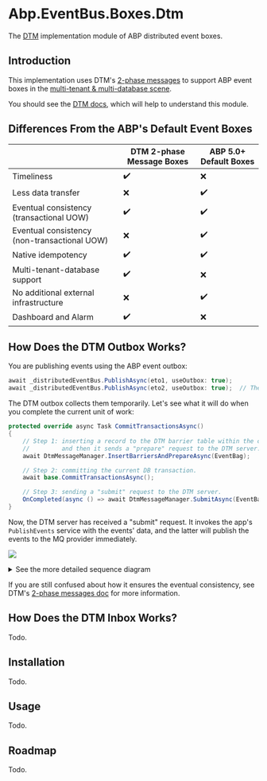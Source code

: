 # Abp.EventBus.Boxes.Dtm
The [DTM](https://github.com/dtm-labs/dtm) implementation module of ABP distributed event boxes.

## Introduction

This implementation uses DTM's [2-phase messages](https://en.dtm.pub/practice/msg.html) to support ABP event boxes in the [multi-tenant & multi-database scene](https://github.com/abpframework/abp/issues/10036).

You should see the [DTM docs](https://en.dtm.pub/guide/start.html), which will help to understand this module.

## Differences From the ABP's Default Event Boxes

|                                              	| DTM 2-phase Message Boxes 	| ABP 5.0+ Default Boxes 	|
|----------------------------------------------	|---------------------------	|------------------------	|
| Timeliness                                   	| :heavy_check_mark:        	| :x:                    	|
| Less data transfer                           	| :x:                       	| :heavy_check_mark:     	|
| Eventual consistency (transactional UOW)     	| :heavy_check_mark:        	| :heavy_check_mark:     	|
| Eventual consistency (non-transactional UOW) 	| :x:                       	| :heavy_check_mark:     	|
| Native idempotency                           	| :heavy_check_mark:        	| :heavy_check_mark:     	|
| Multi-tenant-database support                	| :heavy_check_mark:        	| :x:                    	|
| No additional external infrastructure        	| :x:                       	| :heavy_check_mark:     	|
| Dashboard and Alarm                          	| :heavy_check_mark:        	| :x:                    	|

## How Does the DTM Outbox Works?

You are publishing events using the ABP event outbox:
```csharp
await _distributedEventBus.PublishAsync(eto1, useOutbox: true);
await _distributedEventBus.PublishAsync(eto2, useOutbox: true);  // The useOutbox is true by default.
```
The DTM outbox collects them temporarily. Let's see what it will do when you complete the current unit of work:
```csharp
protected override async Task CommitTransactionsAsync()
{
    // Step 1: inserting a record to the DTM barrier table within the current DB transaction,
    //         and then it sends a "prepare" request to the DTM server.
    await DtmMessageManager.InsertBarriersAndPrepareAsync(EventBag);

    // Step 2: committing the current DB transaction.
    await base.CommitTransactionsAsync();

    // Step 3: sending a "submit" request to the DTM server.
    OnCompleted(async () => await DtmMessageManager.SubmitAsync(EventBag));
}
```
Now, the DTM server has received a "submit" request. It invokes the app's `PublishEvents` service with the events' data, and the latter will publish the events to the MQ provider immediately.

[![](https://mermaid.ink/img/pako:eNqFk89u2zAMxl-F0Dl5AWMIkKU7BEPQFllvvtAWnQjVH0-UuhZF372ypCxpkrY-2eSPnz8S5KvonSTRCKa_kWxPNwp3Hk1rIT1BBU1w82cDtzF07rlEMQZno-nIl-8HJj9fLJbj2MBKOyZAC4o5UsmnREofVRpYSgnrCXgYJQaSqUD-6Pwix7YhhVZ7tDvKQaAnsoEhOMDsxfDugzAG7JCpgbVNTkKlOvReHSxeWvhZ0rWGZOGORMW35J_INzkxehrR05EsyfmZ8gl6qXqY0yV03szKGaMChD1B8GgZ-6CcrYKV-i9X4GmSHPuezjRPzH0Cftk3xy7VfNf27e8ZrOGf0hoGZRXvs_Ximr-cQ9G_aj5h03Y1ZVugn7brivXqqGrexU5P_69744bsJG8OMePuw1pu7o8FE1aLlDEkVVpE_VLozf38TP8Tv6fTW-buQTpLV8yekhv0j4BcFJmHqMVMGPIGlUzX-TqVtyIZNNSKJr1KGjDq0IrWviU05kP6JVVwXjQDaqaZmA51-2J70QQf6QDVC6_U2zu02VHa)](https://mermaid-js.github.io/mermaid-live-editor/edit#pako:eNqFk89u2zAMxl-F0Dl5AWMIkKU7BEPQFllvvtAWnQjVH0-UuhZF372ypCxpkrY-2eSPnz8S5KvonSTRCKa_kWxPNwp3Hk1rIT1BBU1w82cDtzF07rlEMQZno-nIl-8HJj9fLJbj2MBKOyZAC4o5UsmnREofVRpYSgnrCXgYJQaSqUD-6Pwix7YhhVZ7tDvKQaAnsoEhOMDsxfDugzAG7JCpgbVNTkKlOvReHSxeWvhZ0rWGZOGORMW35J_INzkxehrR05EsyfmZ8gl6qXqY0yV03szKGaMChD1B8GgZ-6CcrYKV-i9X4GmSHPuezjRPzH0Cftk3xy7VfNf27e8ZrOGf0hoGZRXvs_Ximr-cQ9G_aj5h03Y1ZVugn7brivXqqGrexU5P_69744bsJG8OMePuw1pu7o8FE1aLlDEkVVpE_VLozf38TP8Tv6fTW-buQTpLV8yekhv0j4BcFJmHqMVMGPIGlUzX-TqVtyIZNNSKJr1KGjDq0IrWviU05kP6JVVwXjQDaqaZmA51-2J70QQf6QDVC6_U2zu02VHa)

<details>
<summary>See the more detailed sequence diagram</summary>

[![](https://mermaid.ink/img/pako:eNqFVMtu2zAQ_JUFTy1g-wOEwoFju62ABjk4QS6-rMW1TEQkVXKV1Ajy713qETt-IDpJ3OFwdmapN1V4TSpTkf425ApaGCwD2rUDedhwRbB4uIP7hjf-H4zhaYcMZgu8k8ItcEAXsWDjHRTeWsNMGrZoKtI3HQk27F1jNxS678dIYTydzuo6g3nlIwE6MDE21NWlIOXDoRnMtIY8AR5rjYkfnf6xCdN2bcWyNN-hK6ldBHohxxHYA7bSbSw74gPleDh_2WFRa9KfTkfGDUbKIHcil3uqDYZghj7Odd525X7PwHh0bAdfUXihkLWFOlCNgQ7Irjg-YT6C6qvNnINOm5m3CbXZHQXXE_aoD7r5R5w_Z_mf5WKU3A2-kmTFiOL5cITsSKFmcF9TwHYWugk4a-uzAU8oYrY-iLuVd6WMm6XJZHJhVyvoN-1HIM3B3jewo0A3kMMrOk5Zmws5wbdXw7u23YiW4Fe-AIzt91odu68gpPGPDFHm4fsXkzCwJ-UHlVdcHGYBYlMUdBzMiRmXgVe9y0UqTeAhXUdLkuVpqnKl-hRSbiI1sqkqadkXFKNx5QTuMDwnQ1KoKVE1UpaCRaPlh_CWBKyVsFoxKJNXTVtsKl6rtXsXaNNexqU27IPKtlhFGql02Vd7V6iMQ0MDqP-p9Kj3_09bed4)](https://mermaid-js.github.io/mermaid-live-editor/edit#pako:eNqFVMtu2zAQ_JUFTy1g-wOEwoFju62ABjk4QS6-rMW1TEQkVXKV1Ajy713qETt-IDpJ3OFwdmapN1V4TSpTkf425ApaGCwD2rUDedhwRbB4uIP7hjf-H4zhaYcMZgu8k8ItcEAXsWDjHRTeWsNMGrZoKtI3HQk27F1jNxS678dIYTydzuo6g3nlIwE6MDE21NWlIOXDoRnMtIY8AR5rjYkfnf6xCdN2bcWyNN-hK6ldBHohxxHYA7bSbSw74gPleDh_2WFRa9KfTkfGDUbKIHcil3uqDYZghj7Odd525X7PwHh0bAdfUXihkLWFOlCNgQ7Irjg-YT6C6qvNnINOm5m3CbXZHQXXE_aoD7r5R5w_Z_mf5WKU3A2-kmTFiOL5cITsSKFmcF9TwHYWugk4a-uzAU8oYrY-iLuVd6WMm6XJZHJhVyvoN-1HIM3B3jewo0A3kMMrOk5Zmws5wbdXw7u23YiW4Fe-AIzt91odu68gpPGPDFHm4fsXkzCwJ-UHlVdcHGYBYlMUdBzMiRmXgVe9y0UqTeAhXUdLkuVpqnKl-hRSbiI1sqkqadkXFKNx5QTuMDwnQ1KoKVE1UpaCRaPlh_CWBKyVsFoxKJNXTVtsKl6rtXsXaNNexqU27IPKtlhFGql02Vd7V6iMQ0MDqP-p9Kj3_09bed4)

[![](https://mermaid.ink/img/pako:eNqtVdtu2zAM_RXCTy2Q5H3G0CJtsi3Agq1Ii77khbaYRKgsebq0C4r--yhfZtdJiq5YnmLxcshzSOk5yY2gJE0c_Qqkc5pJ3Fos1hr456VXBLPbJfwIPjO_YQz3O_QgN-B3bLgCb1E7zL00GnJTFNJ7qbcgHThlni7rNBi80aHIyNbfd47s-OJiWpYpXCvjCFBziAtU29nA5g42hakQsIgOd6VAT4IDxOfMXlRnK89H1zvUW6oOgR5JewfeAFbFF25bJ-5Sjlv8ee2LQpB4hY4eM3SUwkJzub5JlaG1su3jsM6r2tzEtBl7sLX7iuwj2bQylJZKtNR51sbxIHPPVZxs5tBp2Mx1pVGlXk-6A_DXZd4jh2yMZQ6UYXW9LGgymRyJqqr4RvsRcAmwNwF2ZOkSFvCE2kdF5BE24exJ-l1VlMOC4OtiBuiq73XS5ygBG8fUeXCs2nkzXcr3ioijt0HnW43eVLTFj711KbrANuQvwa2u4EKeU0tyizGg7bTzQd7b3hqdSV21vvJUwqfzdq04z5fp4vt8BiJQZFKEUsmcRx-2UozAGqXYJ8P8oQd0StIFM0gTuI3bXBCDD0ei5lGqeqWYH-elUqyEyck53vEJLNE-RJ0icgdLiveZmzomxAf7Pkr2fxb037l9S_GauY_oENkeStH0fzJh1cnPkCnpdu3lZ5orOl5_LBhuaUjf8qYLiq5NoCwKEpJbV_suYnkzHuC8cwemdQfCaHoHG-1EVZmd2wTVzJRmlGSUFGQLlIKfq-doWCdcd8HXQsp_BW0wKL9O1vqFXUP1UMyF9MYm6QZ5KkdJfIhWe50nqbeBWqfmyWu8Xv4AnJ9LYA)](https://mermaid-js.github.io/mermaid-live-editor/edit#pako:eNqtVdtu2zAM_RXCTy2Q5H3G0CJtsi3Agq1Ii77khbaYRKgsebq0C4r--yhfZtdJiq5YnmLxcshzSOk5yY2gJE0c_Qqkc5pJ3Fos1hr456VXBLPbJfwIPjO_YQz3O_QgN-B3bLgCb1E7zL00GnJTFNJ7qbcgHThlni7rNBi80aHIyNbfd47s-OJiWpYpXCvjCFBziAtU29nA5g42hakQsIgOd6VAT4IDxOfMXlRnK89H1zvUW6oOgR5JewfeAFbFF25bJ-5Sjlv8ee2LQpB4hY4eM3SUwkJzub5JlaG1su3jsM6r2tzEtBl7sLX7iuwj2bQylJZKtNR51sbxIHPPVZxs5tBp2Mx1pVGlXk-6A_DXZd4jh2yMZQ6UYXW9LGgymRyJqqr4RvsRcAmwNwF2ZOkSFvCE2kdF5BE24exJ-l1VlMOC4OtiBuiq73XS5ygBG8fUeXCs2nkzXcr3ioijt0HnW43eVLTFj711KbrANuQvwa2u4EKeU0tyizGg7bTzQd7b3hqdSV21vvJUwqfzdq04z5fp4vt8BiJQZFKEUsmcRx-2UozAGqXYJ8P8oQd0StIFM0gTuI3bXBCDD0ei5lGqeqWYH-elUqyEyck53vEJLNE-RJ0icgdLiveZmzomxAf7Pkr2fxb037l9S_GauY_oENkeStH0fzJh1cnPkCnpdu3lZ5orOl5_LBhuaUjf8qYLiq5NoCwKEpJbV_suYnkzHuC8cwemdQfCaHoHG-1EVZmd2wTVzJRmlGSUFGQLlIKfq-doWCdcd8HXQsp_BW0wKL9O1vqFXUP1UMyF9MYm6QZ5KkdJfIhWe50nqbeBWqfmyWu8Xv4AnJ9LYA)
   
</details>

If you are still confused about how it ensures the eventual consistency, see DTM's [2-phase messages doc](https://en.dtm.pub/practice/msg.html) for more information.

## How Does the DTM Inbox Works?

Todo.

## Installation

Todo.

## Usage

Todo.

## Roadmap

Todo.
